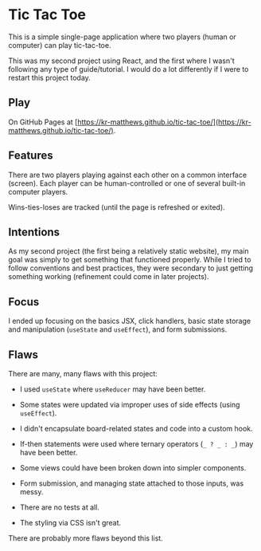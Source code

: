 # Tic Tac Toe

This is a simple single-page application where two players (human or computer) can play tic-tac-toe.

This was my second project using React, and the first where I wasn't following any type of guide/tutorial. I would do a lot differently if I were to restart this project today.

## Play

On GitHub Pages at [https://kr-matthews.github.io/tic-tac-toe/](https://kr-matthews.github.io/tic-tac-toe/).

## Features

There are two players playing against each other on a common interface (screen). Each player can be human-controlled or one of several built-in computer players.

Wins-ties-loses are tracked (until the page is refreshed or exited).

## Intentions

As my second project (the first being a relatively static website), my main goal was simply to get something that functioned properly. While I tried to follow conventions and best practices, they were secondary to just getting something working (refinement could come in later projects).

## Focus

I ended up focusing on the basics JSX, click handlers, basic state storage and manipulation (`useState` and `useEffect`), and form submissions.

## Flaws

There are many, many flaws with this project:

- I used `useState` where `useReducer` may have been better.

- Some states were updated via improper uses of side effects (using `useEffect`).

- I didn't encapsulate board-related states and code into a custom hook.

- If-then statements were used where ternary operators (`_ ? _ : _`) may have been better.

- Some views could have been broken down into simpler components.

- Form submission, and managing state attached to those inputs, was messy.

- There are no tests at all.

- The styling via CSS isn't great.

There are probably more flaws beyond this list.
